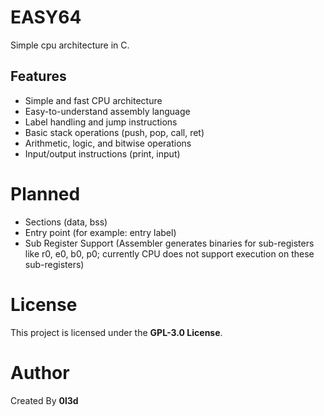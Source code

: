 # EASY64

Simple cpu architecture in C.

## Features

- Simple and fast CPU architecture
- Easy-to-understand assembly language
- Label handling and jump instructions
- Basic stack operations (push, pop, call, ret)
- Arithmetic, logic, and bitwise operations
- Input/output instructions (print, input)

# Planned

- Sections (data, bss)
- Entry point (for example: entry label)
- Sub Register Support (Assembler generates binaries for sub-registers like r0, e0, b0, p0; currently CPU does not support execution on these sub-registers)

# License

This project is licensed under the **GPL-3.0 License**.

# Author

Created By **0l3d**
